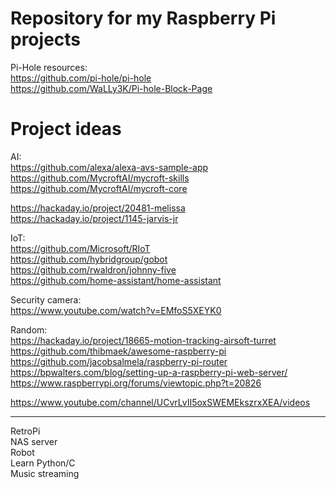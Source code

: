 # Repository for my Raspberry Pi projects

Pi-Hole resources:  
https://github.com/pi-hole/pi-hole  
https://github.com/WaLLy3K/Pi-hole-Block-Page



# Project ideas


AI:  
https://github.com/alexa/alexa-avs-sample-app  
https://github.com/MycroftAI/mycroft-skills  
https://github.com/MycroftAI/mycroft-core

https://hackaday.io/project/20481-melissa  
https://hackaday.io/project/1145-jarvis-jr


IoT:  
https://github.com/Microsoft/RIoT  
https://github.com/hybridgroup/gobot  
https://github.com/rwaldron/johnny-five  
https://github.com/home-assistant/home-assistant


Security camera:  
https://www.youtube.com/watch?v=EMfoS5XEYK0


Random:  
https://hackaday.io/project/18665-motion-tracking-airsoft-turret  
https://github.com/thibmaek/awesome-raspberry-pi  
https://github.com/jacobsalmela/raspberry-pi-router  
https://bpwalters.com/blog/setting-up-a-raspberry-pi-web-server/  
https://www.raspberrypi.org/forums/viewtopic.php?t=20826

https://www.youtube.com/channel/UCvrLvII5oxSWEMEkszrxXEA/videos

---

RetroPi  
NAS server  
Robot  
Learn Python/C  
Music streaming  


